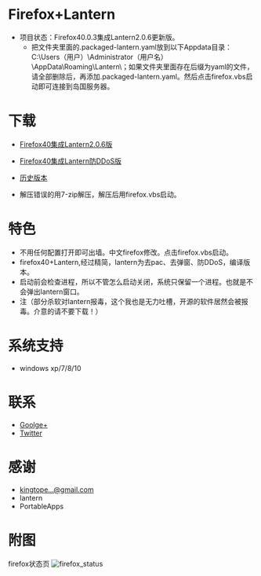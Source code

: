 
Firefox+Lantern
=================
* 项目状态：Firefox40.0.3集成Lantern2.0.6更新版。
  - 把文件夹里面的.packaged-lantern.yaml放到以下Appdata目录：C:\Users（用户）\Administrator（用户名）\AppData\Roaming\Lantern\；如果文件夹里面存在后缀为yaml的文件，请全部删除后，再添加.packaged-lantern.yaml。然后点击firefox.vbs启动即可连接到岛国服务器。

下载
=======
* [Firefox40集成Lantern2.0.6版](https://github.com/yeahwu/firefox/archive/master.zip)
  
* [Firefox40集成Lantern防DDoS版](https://github.com/yeahwu/wu/releases/download/Firefox/Firefox.DDoS.zip) 
 
* [历史版本](https://github.com/yeahwu/firefox/releases)

* 解压错误的用7-zip解压，解压后用firefox.vbs启动。

特色
=======
* 不用任何配置打开即可出墙。中文firefox修改。点击firefox.vbs启动。
* firefox40+Lantern,经过精简，lantern为去pac、去弹窗、防DDoS，编译版本。
* 启动前会检查进程，所以不管怎么启动关闭，系统只保留一个进程。也就是不会弹出lantern窗口。
* 注（部分杀软对lantern报毒，这个我也是无力吐槽，开源的软件居然会被报毒。介意的请不要下载！）

系统支持
=======
*  windows xp/7/8/10
 
联系
=====
* [Goolge+](https://plus.google.com/communities/101215702940766881013)
* [Twitter](https://twitter.com/yeahwu404)

感谢
====
* kingtope...@gmail.com
* lantern
* PortableApps

附图
=====
firefox状态页
![firefox_status](https://github.com/yeahwu/wu/blob/master/firefox8.JPG?raw=true)
